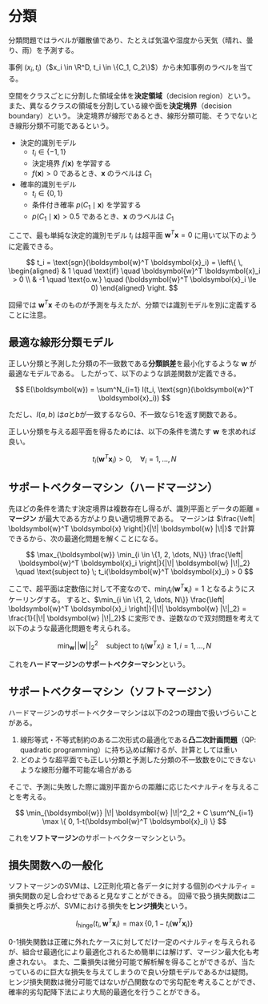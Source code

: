 # 分類

分類問題ではラベルが離散値であり、たとえば気温や湿度から天気（晴れ、曇り、雨）を予測する。

事例 $(x_i, t_i)$（$x_i \in \R^D, t_i \in \{C_1, C_2\}$）から未知事例のラベルを当てる。

空間をクラスごとに分割した領域全体を**決定領域**（decision region）という。
また、異なるクラスの領域を分割している線や面を**決定境界**（decision boundary）という。
決定境界が線形であるとき、線形分類可能、そうでないとき線形分類不可能であるという。

- 決定的識別モデル
    - $t_i \in \{-1, 1\}$
    - 決定境界 $f(\boldsymbol{x})$ を学習する
    - $f(\boldsymbol{x}) > 0$ であるとき、$\boldsymbol{x}$ のラベルは $C_1$
- 確率的識別モデル
    - $t_i \in \{0, 1\}$
    - 条件付き確率 $p(C_1 \mid \boldsymbol{x})$ を学習する
    - $p(C_1 \mid \boldsymbol{x}) > 0.5$ であるとき、$\boldsymbol{x}$ のラベルは $C_1$

ここで、最も単純な決定的識別モデル $t_i$ は超平面 $\boldsymbol{w}^T \boldsymbol{x} = 0$ に用いて以下のように定義できる。

$$
t_i = \text{sgn}(\boldsymbol{w}^T \boldsymbol{x}_i) =
\left\{ \,
    \begin{aligned}
        & 1 \quad \text{if} \quad \boldsymbol{w}^T \boldsymbol{x}_i > 0 \\
        & -1 \quad \text{o.w.} \quad (\boldsymbol{w}^T \boldsymbol{x}_i \le 0)
    \end{aligned}
\right.
$$

回帰では $\boldsymbol{w}^T\boldsymbol{x}$ そのものが予測を与えたが、分類では識別モデルを別に定義することに注意。

## 最適な線形分類モデル

正しい分類と予測した分類の不一致数である**分類誤差**を最小化するような $\boldsymbol{w}$ が最適なモデルである。
したがって、以下のような誤差関数が定義できる。

$$
E(\boldsymbol{w}) = \sum^N_{i=1} I(t_i, \text{sgn}(\boldsymbol{w}^T \boldsymbol{x}_i))
$$

ただし、$I(a, b)$ は$a$と$b$が一致するなら0、不一致なら1を返す関数である。

正しい分類を与える超平面を得るためには、以下の条件を満たす $\boldsymbol{w}$ を求めれば良い。

$$
t_i (\boldsymbol{w}^T \boldsymbol{x}_i) > 0, \quad \forall_i = 1, \dots, N
$$

## サポートベクターマシン（ハードマージン）

先ほどの条件を満たす決定境界は複数存在し得るが、識別平面とデータの距離 = **マージン** が最大である方がより良い適切境界である。
マージンは $\frac{\left| \boldsymbol{w}^T \boldsymbol{x} \right|}{|\!| \boldsymbol{w} |\!|}$ で計算できるから、次の最適化問題を解くことになる。

$$
\max_{\boldsymbol{w}} \min_{i \in \{1, 2, \dots, N\}}
\frac{\left| \boldsymbol{w}^T \boldsymbol{x}_i \right|}{|\!| \boldsymbol{w} |\!|_2}
\quad \text{subject to} \; t_i(\boldsymbol{w}^T \boldsymbol{x}_i) > 0
$$

ここで、超平面は定数倍に対して不変なので、$\min_i t_i(\boldsymbol{w}^T \boldsymbol{x}_i) = 1$ となるようにスケーリングする。
すると、$\min_{i \in \{1, 2, \dots, N\}} \frac{\left| \boldsymbol{w}^T \boldsymbol{x}_i \right|}{|\!| \boldsymbol{w} |\!|_2} = \frac{1}{|\!| \boldsymbol{w} |\!|_2}$ に変形でき、逆数なので双対問題を考えて以下のような最適化問題を考えられる。

$$
\min_{\boldsymbol{w}} |\!| \boldsymbol{w} |\!|^2_2 \quad \text{subject to} \; t_i(\boldsymbol{w}^T x_i) \ge 1, i = 1, \dots, N
$$

これを**ハードマージン**の**サポートベクターマシン**という。

## サポートベクターマシン（ソフトマージン）

ハードマージンのサポートベクターマシンは以下の2つの理由で扱いづらいことがある。

1. 線形等式・不等式制約のある二次形式の最適化である**凸二次計画問題**（QP: quadratic programming）に持ち込めば解けるが、計算としては重い
1. どのような超平面でも正しい分類と予測した分類の不一致数を0にできないような線形分離不可能な場合がある

そこで、予測に失敗した際に識別平面からの距離に応じたペナルティを与えることを考える。

$$
\min_{\boldsymbol{w}} |\!| \boldsymbol{w} |\!|^2_2 + C \sum^N_{i=1} \max \{ 0, 1-t(\boldsymbol{w}^T \boldsymbol{x}_i) \}
$$

これを**ソフトマージン**のサポートベクターマシンという。

## 損失関数への一般化

ソフトマージンのSVMは、L2正則化項と各データに対する個別のペナルティ = 損失関数の足し合わせであると見なすことができる。
回帰で扱う損失関数は二乗損失と呼ぶが、SVMにおける損失を**ヒンジ損失**という。

$$
l_{\text{hinge}} (t_i, \boldsymbol{w}^T \boldsymbol{x}_i) = \max \{0, 1 - t_i(\boldsymbol{w}^T \boldsymbol{x}_i)\}
$$

0-1損失関数は正確に外れたケースに対してだけ一定のペナルティを与えられるが、組合せ最適化により最適化されるため簡単には解けず、マージン最大化も考慮されない。
また、二乗損失は微分可能で解析解を得ることができるが、当たっているのに巨大な損失を与えてしまうので良い分類モデルであるかは疑問。
ヒンジ損失関数は微分可能ではないが凸関数なので劣勾配を考えることができ、確率的劣勾配降下法により大局的最適化を行うことができる。
